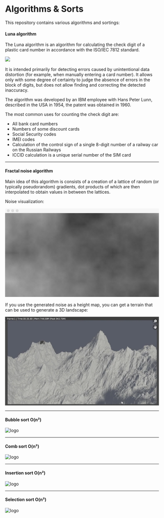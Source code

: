 # Algorithms & Sorts
This repository contains various algorithms and sortings:


#### Luna algorithm
The Luna algorithm is an algorithm for calculating the check digit of a plastic card number in accordance with the ISO/IEC 7812 standard.

![](https://www.101computing.net/wp/wp-content/uploads/Luhn-Algorithm.png)

It is intended primarily for detecting errors caused by unintentional data distortion (for example, when manually entering a card number). It allows only with some degree of certainty to judge the absence of errors in the block of digits, but does not allow finding and correcting the detected inaccuracy.

The algorithm was developed by an IBM employee with Hans Peter Lunn, described in the USA in 1954, the patent was obtained in 1960.

The most common uses for counting the check digit are:

- All bank card numbers
- Numbers of some discount cards
- Social Security codes
- IMEI codes
- Calculation of the control sign of a single 8-digit number of a railway car on the Russian Railways
- ICCID calculation is a unique serial number of the SIM card

___

#### Fractal noise algorithm
Main idea of this algorithm is consists of a creation of a lattice of random (or typically pseudorandom) gradients, 
dot products of which are then interpolated to obtain values in between the lattices.

Noise visualization:



![Screenshot](fractal_noise_demo.png)




If you use the generated noise as a height map, you can get a terrain that can be used to generate a 3D landscape:

![Screenshot](3d_landscape.png)
___

#### Bubble sort O(n²)

![logo](https://upload.wikimedia.org/wikipedia/commons/5/54/Sorting_bubblesort_anim.gif)
___

#### Comb sort O(n²)

![logo](https://upload.wikimedia.org/wikipedia/commons/4/46/Comb_sort_demo.gif) 
___

#### Insertion sort O(n²)

![logo](https://upload.wikimedia.org/wikipedia/commons/2/24/Sorting_insertion_sort_anim.gif) 
___

#### Selection sort O(n²)

![logo](https://upload.wikimedia.org/wikipedia/commons/3/3e/Sorting_selection_sort_anim.gif) 
